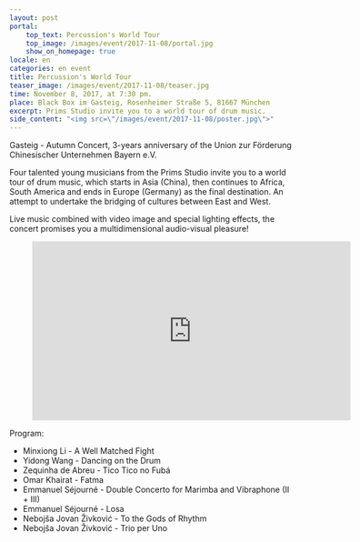 ```yaml
---
layout: post
portal:
    top_text: Percussion's World Tour
    top_image: /images/event/2017-11-08/portal.jpg
    show_on_homepage: true
locale: en
categories: en event
title: Percussion's World Tour
teaser_image: /images/event/2017-11-08/teaser.jpg
time: November 8, 2017, at 7:30 pm.
place: Black Box im Gasteig, Rosenheimer Straße 5, 81667 München
excerpt: Prims Studio invite you to a world tour of drum music.
side_content: "<img src=\"/images/event/2017-11-08/poster.jpg\">"
---
```


Gasteig - Autumn Concert, 3-years anniversary of the Union zur Förderung Chinesischer Unternehmen Bayern e.V.

Four talented young musicians from the Prims Studio invite you to a world tour of drum music, which starts in Asia (China), then continues to Africa, South America and ends in Europe (Germany) as the final destination. An attempt to undertake the bridging of cultures between East and West.

Live music combined with video image and special lighting effects, the concert promises you a multidimensional audio-visual pleasure!

<figure class="video-container">
    <iframe width="560" height="315" src="https://www.youtube.com/embed/KS0IjHuvdo4" frameborder="0" allowfullscreen></iframe>
</figure>

Program:

- Minxiong Li - A Well Matched Fight
- Yidong Wang - Dancing on the Drum
- Zequinha de Abreu - Tico Tico no Fubá
- Omar Khairat - Fatma
- Emmanuel Séjourné - Double Concerto for Marimba and Vibraphone (II + III)
- Emmanuel Séjourné - Losa
- Nebojša Jovan Živković - To the Gods of Rhythm
- Nebojša Jovan Živković - Trio per Uno
